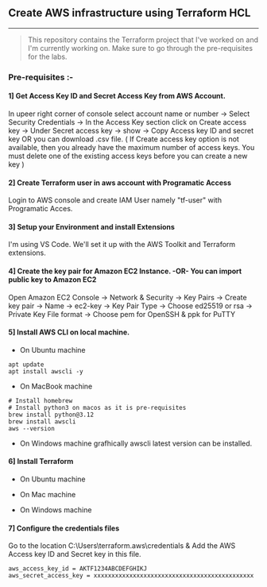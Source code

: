 ## Create AWS infrastructure using Terraform HCL
***
>This repository contains the Terraform project that I've worked on and I'm currently working on. Make sure to go through the pre-requisites for the labs.
### Pre-requisites :-
#### 1] Get Access Key ID and Secret Access Key from AWS Account.
In upeer right corner of console select account name or number -> Select Security Credentials -> In the Access Key section click on Create access key -> Under Secret access key -> show -> Copy Access key ID and secret key OR you can download .csv file. ( If Create access key option is not available, then you already have the maximum number of access keys. You must delete one of the existing access keys before you can create a new key )
#### 2] Create Terraform user in aws account with Programatic Access
Login to AWS console and create IAM User namely "tf-user" with Programatic Acces.
#### 3] Setup your Environment and install Extensions
I'm using VS Code. We'll set it up with the AWS Toolkit and Terraform extensions.
#### 4] Create the key pair for Amazon EC2 Instance. -OR- You can import public key to Amazon EC2
Open Amazon EC2 Console -> Network & Security -> Key Pairs -> Create key pair -> Name -> ec2-key -> Key Pair Type -> Choose ed25519 or rsa -> Private Key File format -> Choose pem for OpenSSH & ppk for PuTTY
#### 5] Install AWS CLI on local machine.
* On Ubuntu machine
```
apt update
apt install awscli -y
```
* On MacBook machine
```
# Install homebrew
# Install python3 on macos as it is pre-requisites 
brew install python@3.12
brew install awscli
aws --version
```
* On Windows machine grafhically awscli latest version can be installed.
#### 6] Install Terraform
* On Ubuntu machine

* On Mac machine

* On Windows machine

#### 7] Configure the credentials files
Go to the location C:\Users\terraform\.aws\credentials & Add the AWS Access key ID and Secret key in this file.
```[project-dev]
aws_access_key_id = AKTF1234ABCDEFGHIKJ
aws_secret_access_key = xxxxxxxxxxxxxxxxxxxxxxxxxxxxxxxxxxxxxxxxxxxxx
```


